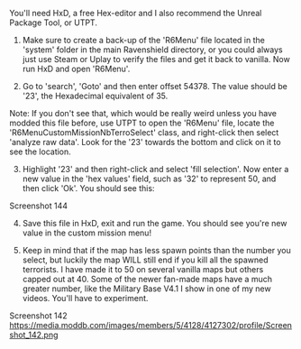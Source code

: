 You'll need HxD, a free Hex-editor and I also recommend the Unreal Package Tool, or UTPT.

1. Make sure to create a back-up of the 'R6Menu' file located in the 'system' folder in the main Ravenshield directory, or you could always just use Steam or Uplay to verify the files and get it back to vanilla. Now run HxD and open 'R6Menu'.

2. Go to 'search', 'Goto' and then enter offset 54378. The value should be '23', the Hexadecimal equivalent of 35.

Note: If you don't see that, which would be really weird unless you have modded this file before, use UTPT to open the 'R6Menu' file, locate the 'R6MenuCustomMissionNbTerroSelect' class, and right-click then select 'analyze raw data'. Look for the '23' towards the bottom and click on it to see the location.

3. Highlight '23' and then right-click and select 'fill selection'. Now enter a new value in the 'hex values' field, such as '32' to represent 50, and then click 'Ok'. You should see this:

Screenshot 144

4. Save this file in HxD, exit and run the game. You should see you're new value in the custom mission menu!

5. Keep in mind that if the map has less spawn points than the number you select, but luckily the map WILL still end if you kill all the spawned terrorists. I have made it to 50 on several vanilla maps but others capped out at 40. Some of the newer fan-made maps have a much greater number, like the Military Base V4.1 I show in one of my new videos. You'll have to experiment.



Screenshot 142
https://media.moddb.com/images/members/5/4128/4127302/profile/Screenshot_142.png
